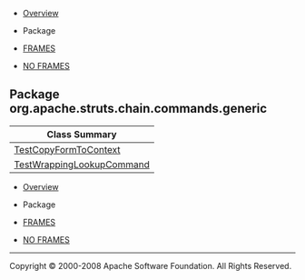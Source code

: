 -   [Overview](../../../../../../overview-summary.html.md)
-   Package

-   [FRAMES](../../../../../../index.html.md)
-   [NO FRAMES](package-summary.html.md)

Package org.apache.struts.chain.commands.generic
------------------------------------------------

| Class Summary                                               |
|-------------------------------------------------------------|
| [TestCopyFormToContext](TestCopyFormToContext.html.md)         |
| [TestWrappingLookupCommand](TestWrappingLookupCommand.html.md) |

-   [Overview](../../../../../../overview-summary.html.md)
-   Package

-   [FRAMES](../../../../../../index.html.md)
-   [NO FRAMES](package-summary.html.md)

------------------------------------------------------------------------

Copyright © 2000-2008 Apache Software Foundation. All Rights Reserved.
